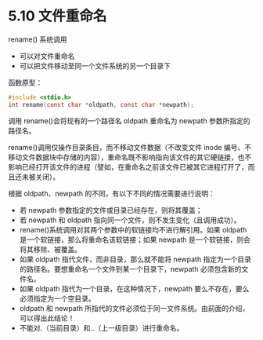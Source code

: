 # 5.10 文件重命名

rename() 系统调用

- 可以对文件重命名
- 可以把文件移动至同一个文件系统的另一个目录下

函数原型：

``` c
#include <stdio.h>
int rename(const char *oldpath, const char *newpath);
```

调用 rename()会将现有的一个路径名 oldpath 重命名为 newpath 参数所指定的路径名。

rename()调用仅操作目录条目，而不移动文件数据（不改变文件 inode 编号、不移动文件数据块中存储的内容），重命名既不影响指向该文件的其它硬链接，也不影响已经打开该文件的进程（譬如，在重命名之前该文件已被其它进程打开了，而且还未被关闭）。

根据 oldpath、newpath 的不同，有以下不同的情况需要进行说明：
- 若 newpath 参数指定的文件或目录已经存在，则将其覆盖；
- 若 newpath 和 oldpath 指向同一个文件，则不发生变化（且调用成功）。
- rename()系统调用对其两个参数中的软链接均不进行解引用。如果 oldpath 是一个软链接，那么将重命名该软链接；如果 newpath 是一个软链接，则会将其移除、被覆盖。
- 如果 oldpath 指代文件，而非目录，那么就不能将 newpath 指定为一个目录的路径名。要想重命名一个文件到某一个目录下，newpath 必须包含新的文件名。
- 如果 oldpath 指代为一个目录，在这种情况下，newpath 要么不存在，要么必须指定为一个空目录。
- oldpath 和 newpath 所指代的文件必须位于同一文件系统。由前面的介绍，可以得出此结论！
- 不能对.（当前目录）和..（上一级目录）进行重命名。